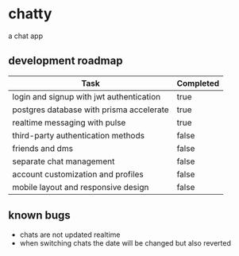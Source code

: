 # chatty

a chat app

## development roadmap

| Task                                     | Completed |
| ---------------------------------------- | --------- |
| login and signup with jwt authentication | true      |
| postgres database with prisma accelerate | true      |
| realtime messaging with pulse            | true      |
| third-party authentication methods       | false     |
| friends and dms                          | false     |
| separate chat management                 | false     |
| account customization and profiles       | false     |
| mobile layout and responsive design      | false     |

## known bugs

- chats are not updated realtime
- when switching chats the date will be changed but also reverted
